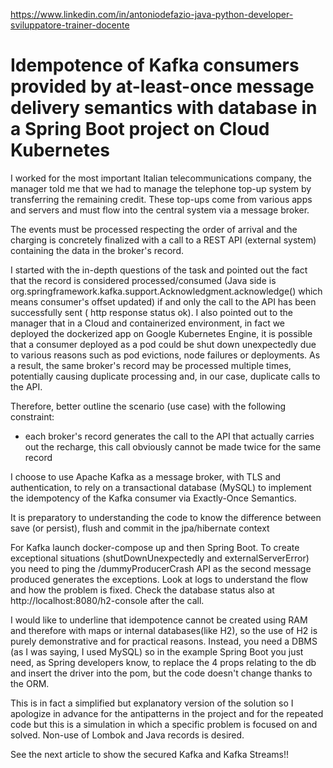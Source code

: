 https://www.linkedin.com/in/antoniodefazio-java-python-developer-sviluppatore-trainer-docente

# Idempotence of Kafka consumers provided by at-least-once message delivery semantics with database in a Spring Boot project on Cloud Kubernetes





I worked for the most important Italian telecommunications company, the manager told me that we had to manage the telephone top-up system by transferring the remaining credit. These top-ups come from various apps and servers and must flow into the central system via a message broker. 

The events must be processed respecting the order of arrival and the charging is concretely finalized with a call to a REST API (external system) containing the data in the broker's record. 

I started with the in-depth questions of the task and pointed out the fact that the record is considered processed/consumed (Java side is org.springframework.kafka.support.Acknowledgment.acknowledge() which means consumer's offset updated) if and only the call to the API has been successfully sent ( http response status ok). I also pointed out to the manager that in a Cloud and containerized environment, in fact we deployed the dockerized app on Google Kubernetes Engine, it is possible that a consumer deployed as a pod could be shut down unexpectedly due to various reasons such as pod evictions, node failures or deployments. As a result, the same broker's record may be processed multiple times, potentially causing duplicate processing and, in our case, duplicate calls to the API.

Therefore, better outline the scenario (use case) with the following constraint:

- each broker's record generates the call to the API that actually carries out the recharge, this call obviously cannot be made twice for the same record

I choose to use Apache Kafka as a message broker, with TLS and authentication, to rely on a transactional database (MySQL) to implement the idempotency of the Kafka consumer via Exactly-Once Semantics.

It is preparatory to understanding the code to know the difference between save (or persist), flush and commit in the jpa/hibernate context

For Kafka launch docker-compose up and then Spring Boot. To create exceptional situations (shutDownUnexpectedly and externalServerError) you need to ping the /dummyProducerCrash API as the second message produced generates the exceptions. Look at logs to understand the flow and how the problem is fixed. Check the database status also at http://localhost:8080/h2-console after the call.

I would like to underline that idempotence cannot be created using RAM and therefore with maps or internal databases(like H2), so the use of H2 is purely demonstrative and for practical reasons. Instead, you need a DBMS (as I was saying, I used MySQL) so in the example Spring Boot you just need, as Spring  developers know, to replace the 4 props relating to the db and insert the driver into the pom, but the code doesn't change thanks to the ORM.

This is in fact a simplified but explanatory version of the solution so I apologize in advance for the antipatterns in the project and for the repeated code but this is a simulation in which a specific problem is focused on and solved. Non-use of Lombok and Java records is desired.

See the next article to show the secured Kafka and Kafka Streams!!
